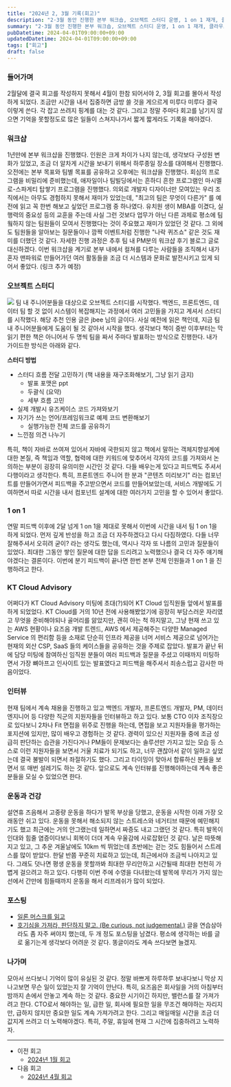 ```yaml
---
title: "2024년 2, 3월 기록(회고)"
description: "2·3월 동안 진행한 본부 워크숍, 오브젝트 스터디 운영, 1 on 1 재개, 클라우드 자문 발표, 채용 파이프라인 정비, 발목 부상으로 흔들린 건강 관리까지 일정을 시간순으로 나열하며 무엇이 효과적이었고 무엇을 고쳐야 하는지 메모한 분기 회고다. 특히 스터디 진행 방식과 회고 워크숍 템플릿, 팀 간 소통을 개선하기 위해 도입한 실험도 정리했으며, 다음 분기에 시험할 개선안도 적었다."
summary: "2·3월 동안 진행한 본부 워크숍, 오브젝트 스터디 운영, 1 on 1 재개, 클라우드 자문 발표, 채용 파이프라인 정비, 발목 부상으로 흔들린 건강 관리까지 일정을 시간순으로 나열하며 무엇이 효과적이었고 무엇을 고쳐야 하는지 메모한 분기 회고다. 특히 스터디 진행 방식과 회고 워크숍..."
pubDatetime: 2024-04-01T09:00:00+09:00
updatedDatetime: 2024-04-01T09:00:00+09:00
tags: ["회고"]
draft: false
---
```


### 들어가며

2월달에 결국 회고를 작성하지 못해서 4월이 한참 되어서야 2, 3월 회고를 몰아서 작성하게 되었다. 조금만 시간을 내서 집중하면 금방 쓸 것을 게으르게 미루다 미루다 결국 이렇게 쓴다. 각 잡고 쓰려지 핑계를 대는 것 같다. 그리고 정말 주마다 회고를 남기지 않으면 기억을 못할정도로 많은 일들이 스쳐지나가서 짧게 짧게라도 기록을 해야겠다.

### 워크샵

1년만에 본부 워크샵을 진행했다. 인원은 크게 차이가 나지 않는데, 생각보다 구성원 변화가 있었고, 조금 더 알차게 시간을 보내기 위해서 하루종일 장소를 대여해서 진행했다. 오전에는 본부 목표와 팀별 목표를 공유하고 오후에는 워크샵을 진행했다. 회심의 프로그램을 비밀리에 준비했는데, 애자일이나 팀빌딩에서는 흔하디 흔한 프로그램인 마시멜로-스파게티 탑쌓기 프로그램을 진행했다. 의외로 개발자 디자이너만 모여있는 우리 조직에서는 아무도 경험하지 못해서 재미가 있었는데, "최고의 팀은 무엇이 다른가" 를 예전에 읽고 꼭 한번 해보고 싶었던 프로그램 중 하나였다. 유치원 생이 MBA를 이겼다, 실행력의 중요성 등의 교훈을 주는데 사실 그런 것보다 업무가 아닌 다른 과제로 평소에 팀웤하지 않는 팀원들이 모여서 진행했다는 것이 주요했고 재미가 있었던 것 같다.
그 외에도 팀원들을 알아보는 질문들이나 깜짝 이벤트처럼 진행한 "나락 퀴즈쇼" 같은 것도 재미를 더했던 것 같다. 자세한 진행 과정은 추후 팀 내 PM분의 워크샵 후기 블로그 글로 대신하겠다.
이번 워크샵을 계기로 본부 내에서 컬쳐를 다루는 사람들을 조직해서 내가 혼자 맨파워로 만들어가던 여러 활동들을 조금 더 시스템과 문화로 발전시키고 있게 되어서 좋았다.
(링크 추가 예정)

### 오브젝트 스터디

![](https://i.imgur.com/oKBb0QN.png)
팀 내 주니어분들을 대상으로 오브젝트 스터디를 시작했다. 백엔드, 프론트엔드, 데이터 팀 할 것 없이 시스템이 복잡해지는 과정에서 여러 고민들을 가지고 계셔서 스터디를 시작했다. 해당 추천 인용 글은 jbee 님의 글이다. 사실 예전에 읽은 책인데, 지금 팀 내 주니어분들에게 도움이 될 것 같아서 시작을 했다. 생각보다 책이 중반 이후부터는 막 읽기 편한 책은 아니어서 두 명씩 팀을 짜서 주마다 발표하는 방식으로 진행한다.
내가 가이드한 방식은 아래와 같다.

**스터디 방법**

- 스터디 흐름 전달 고민하기 (책 내용을 재구조화해보기, 그냥 읽기 금지)
  - 발표 포맷은 ppt
  - 두괄식 (요약)
  - 세부 흐름 고민
- 실제 개발시 유즈케이스 코드 가져와보기
- 자기가 쓰는 언어/프레임워크로 예제 코드 변환해보기
  - 실행가능한 전체 코드를 공유하기
- 느낀점 의견 나누기

특히, 책이 자바로 쓰여져 있어서 자바에 국한되지 않고 책에서 말하는 객체지향설계에 대한 본질, 즉 책임과 역할, 협력에 대한 키워드에 맞추어서 각자의 코드를 가져와서 논의하는 부분이 굉장히 유의미한 시간인 것 같다. 다들 배우는게 있다고 피드백도 주셔서 다행이라고 생각한다.
특히, 프론트엔드 주니어 한 분과 "콘텐츠 미리보기" 라는 컴포넌트를 만들어가면서 피드백을 주고받으면서 코드를 만들어보았는데, 서비스 개발에도 기여하면서 따로 시간을 내서 컴포넌트 설계에 대한 여러가지 고민을 할 수 있어서 좋았다.

### 1 on 1

연말 피드백 이후에 2달 넘게 1 on 1을 제대로 못해서 이번에 시간을 내서 팀 1 on 1을 하게 되었다. 먼저 깊게 반성을 하고 조금 더 자주하겠다고 다시 다짐하였다. 다들 너무 잘해주셔서 오히려 굳이? 라는 생각도 했는데, 역시나 각자 또 나름의 고민과 질문들이 있었다. 최대한 그동안 쌓인 질문에 대한 답을 드리려고 노력했으나 결국 더 자주 얘기해야겠다는 결론이다. 이번에 분기 피드백이 끝나면 한번 본부 전체 인원들과 1 on 1 을 진행하려고 한다.

### KT Cloud Advisory

어쩌다가 KT Cloud Advisory 미팅에 초대(?)되어 KT Cloud 임직원들 앞에서 발표를 하게 되었었다. KT Cloud를 거의 10년 전에 사용해봤었기에 굉장히 부담스러운 자리였고 무엇을 준비해야되나 골머리를 앓았지만, 괜히 아는 척 하지말고, 그냥 현재 쓰고 있는 AWS 현황이나 요즈음 개발 트렌드, AWS 에서 제공해주는 다양한 Managed Service 의 편리함 등을 소재로 단순히 인프라 제공을 너머 서비스 제공으로 넘어가는 현재의 외산 CSP, SaaS 들의 케이스들을 공유하는 것을 주제로 잡았다. 발표가 끝난 뒤에 담당 미팅에 참여하신 임직원 분들이 여러 피드백과 질문을 주셨고 이때까지 미팅하면서 가장 뼈아프고 인사이트 있는 발표였다고 피드백을 해주셔서 죄송스럽고 감사한 마음이었다.

### 인터뷰

현재 팀에서 계속 채용을 진행하고 있고 백엔드 개발자, 프론트엔드 개발자, PM, 데이터 엔지니어 등 다양한 직군의 지원자들을 인터뷰하고 하고 있다. 보통 CTO 이자 조직장으로 있다보니 2차나 Fit 면접을 위주로 진행을 하는데, 면접을 보고 지원자들을 평가하는 포지션에 있지만, 많이 배우고 경험하는 것 같다. 경력이 있으신 지원자들 중에 조금 성급히 판단하는 습관을 가진다거나 PM들이 문제보다는 솔루션만 가지고 있는 모습 등 스스로 이런 지원자들을 보면서 거울 치료가 되기도 하고, 너무 괜찮아서 같이 일하고 싶었는데 결국 불발이 되면서 좌절하기도 했다. 그리고 타이밍이 맞아서 합류하신 분들을 보면서 또 매번 설레기도 하는 것 같다. 앞으로도 계속 인터뷰를 진행해야하는데 계속 좋은 분들을 모실 수 있었으면 한다.

### 운동과 건강

설연휴 즈음해서 고중량 운동을 하다가 발목 부상을 당했고, 운동을 시작한 이래 가장 오래동안 쉬고 있다. 운동을 못해서 해소되지 않는 스트레스와 네거티브 때문에 예민해지기도 했고 최근에는 거의 안그랬는데 일하면서 짜증도 내고 그랬던 것 같다. 특히 발목이 인대와 힘줄 염증이다보니 회복이 더뎌 계속 우울감에 사로잡혔던 것 같다. 날은 따뜻해지고 있고, 그 추운 겨울날에도 10km 씩 뛰었는데 초반에는 걷는 것도 힘들어서 스트레스를 많이 받았다. 한달 반쯤 꾸준히 치료하고 있는데, 최근에서야 조금씩 나아지고 있다. 그래도 덧나면 평생 운동을 못할까봐 최대한 무리안하고 시간될때 최대한 천천히 가볍게 걸으려고 하고 있다. 다행히 이번 주에 수영을 다녀왔는데 발목에 무리가 가지 않는 선에서 간만에 힘들때까지 운동을 해서 리프레쉬가 많이 되었다.

### 포스팅

- [일론 머스크를 읽고](/posts/2024-03-reading-elon-musk)
- [호기심을 가져라, 판단하지 말고. (Be curious, not judgemental.)](/posts/2024-02-be-curious)
  글을 연습삼아라도 좀 자주 써야지 했는데, 두 개 정도 포스팅을 남겼다. 평소에 생각하는 바를 글로 옮기는게 생각보다 어려운 것 같다. 똥글이라도 계속 쓰다보면 늘겠지.

### 나가며

모아서 쓰다보니 기억이 많이 유실된 것 같다. 정말 바쁘게 하루하루 보내다보니 막상 지나고보면 무슨 일이 있었는지 잘 기억이 안난다. 특히, 요즈음은 회사일을 거의 아침부터 밤까지 손에서 안놓고 계속 하는 것 같다. 중요한 시기이긴 하지만, 밸런스를 잘 가져가려고 한다. CTO로서 해야하는 일, 급한 일, 회사에 필요한 일을 무조건 해야하는 자리지만, 급하지 않지만 중요한 일도 계속 가져가려고 한다. 그리고 매일매일 시간을 조금 더 값지게 쓰려고 더 노력해야겠다. 특히, 주말, 휴일에 현재 그 시간에 집중하려고 노력하자.

---

- 이전 회고
  - [2024년 1월 회고](/posts/2024-02-2024-jan-retro)
- 다음 회고
  - [2024년 4월 회고](/posts/2024-05-2024-apr-retro)
